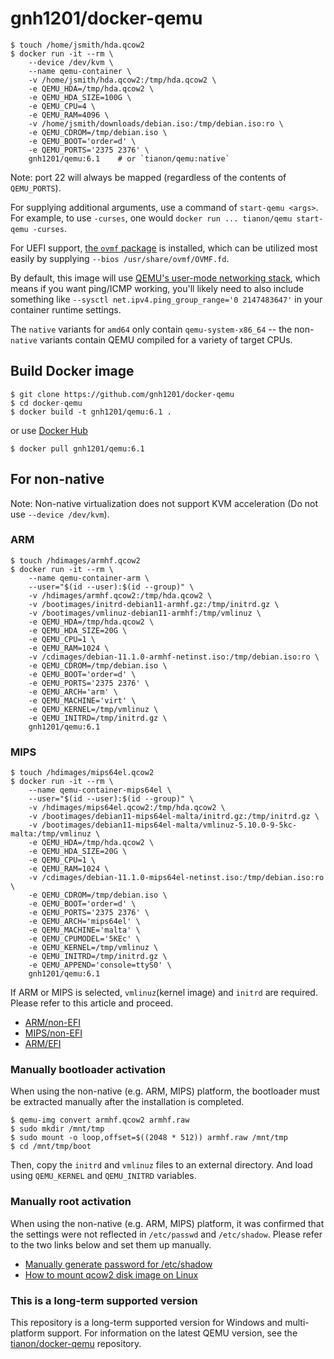 # gnh1201/docker-qemu

```console
$ touch /home/jsmith/hda.qcow2
$ docker run -it --rm \
	--device /dev/kvm \
	--name qemu-container \
	-v /home/jsmith/hda.qcow2:/tmp/hda.qcow2 \
	-e QEMU_HDA=/tmp/hda.qcow2 \
	-e QEMU_HDA_SIZE=100G \
	-e QEMU_CPU=4 \
	-e QEMU_RAM=4096 \
	-v /home/jsmith/downloads/debian.iso:/tmp/debian.iso:ro \
	-e QEMU_CDROM=/tmp/debian.iso \
	-e QEMU_BOOT='order=d' \
	-e QEMU_PORTS='2375 2376' \
	gnh1201/qemu:6.1    # or `tianon/qemu:native`
```

Note: port 22 will always be mapped (regardless of the contents of `QEMU_PORTS`).

For supplying additional arguments, use a command of `start-qemu <args>`. For example, to use `-curses`, one would `docker run ... tianon/qemu start-qemu -curses`.

For UEFI support, [the `ovmf` package](https://packages.debian.org/sid/ovmf) is installed, which can be utilized most easily by supplying `--bios /usr/share/ovmf/OVMF.fd`.

By default, this image will use [QEMU's user-mode networking stack](https://wiki.qemu.org/Documentation/Networking#User_Networking_.28SLIRP.29), which means if you want ping/ICMP working, you'll likely need to also include something like `--sysctl net.ipv4.ping_group_range='0 2147483647'` in your container runtime settings.

The `native` variants for `amd64` only contain `qemu-system-x86_64` -- the non-`native` variants contain QEMU compiled for a variety of target CPUs.

## Build Docker image

```console
$ git clone https://github.com/gnh1201/docker-qemu
$ cd docker-qemu
$ docker build -t gnh1201/qemu:6.1 .
```

or use [Docker Hub](https://hub.docker.com/repository/docker/gnh1201/qemu)

```console
$ docker pull gnh1201/qemu:6.1
```

## For non-native

Note: Non-native virtualization does not support KVM acceleration (Do not use `--device /dev/kvm`).

### ARM
```console
$ touch /hdimages/armhf.qcow2
$ docker run -it --rm \
    --name qemu-container-arm \
    --user="$(id --user):$(id --group)" \
    -v /hdimages/armhf.qcow2:/tmp/hda.qcow2 \
    -v /bootimages/initrd-debian11-armhf.gz:/tmp/initrd.gz \
    -v /bootimages/vmlinuz-debian11-armhf:/tmp/vmlinuz \
    -e QEMU_HDA=/tmp/hda.qcow2 \
    -e QEMU_HDA_SIZE=20G \
    -e QEMU_CPU=1 \
    -e QEMU_RAM=1024 \
    -v /cdimages/debian-11.1.0-armhf-netinst.iso:/tmp/debian.iso:ro \
    -e QEMU_CDROM=/tmp/debian.iso \
    -e QEMU_BOOT='order=d' \
    -e QEMU_PORTS='2375 2376' \
    -e QEMU_ARCH='arm' \
    -e QEMU_MACHINE='virt' \
    -e QEMU_KERNEL=/tmp/vmlinuz \
    -e QEMU_INITRD=/tmp/initrd.gz \
    gnh1201/qemu:6.1
```

### MIPS
```console
$ touch /hdimages/mips64el.qcow2
$ docker run -it --rm \
    --name qemu-container-mips64el \
    --user="$(id --user):$(id --group)" \
    -v /hdimages/mips64el.qcow2:/tmp/hda.qcow2 \
    -v /bootimages/debian11-mips64el-malta/initrd.gz:/tmp/initrd.gz \
    -v /bootimages/debian11-mips64el-malta/vmlinuz-5.10.0-9-5kc-malta:/tmp/vmlinuz \
    -e QEMU_HDA=/tmp/hda.qcow2 \
    -e QEMU_HDA_SIZE=20G \
    -e QEMU_CPU=1 \
    -e QEMU_RAM=1024 \
    -v /cdimages/debian-11.1.0-mips64el-netinst.iso:/tmp/debian.iso:ro \
    -e QEMU_CDROM=/tmp/debian.iso \
    -e QEMU_BOOT='order=d' \
    -e QEMU_PORTS='2375 2376' \
    -e QEMU_ARCH='mips64el' \
    -e QEMU_MACHINE='malta' \
    -e QEMU_CPUMODEL='5KEc' \
    -e QEMU_KERNEL=/tmp/vmlinuz \
    -e QEMU_INITRD=/tmp/initrd.gz \
    -e QEMU_APPEND='console=ttyS0' \
    gnh1201/qemu:6.1
```

If ARM or MIPS is selected, `vmlinuz`(kernel image) and `initrd` are required. Please refer to this article and proceed.

   * [ARM/non-EFI](https://gist.github.com/KunoiSayami/934c7690dcf357f42537562dbdf90b56)
   * [MIPS/non-EFI](https://gist.github.com/bradfa/46ceff759a0cf9f392cc069c4f0f095a)
   * [ARM/EFI](https://gist.github.com/ag88/163a7c389af0c6dcef5a32a3394e8bac)

### Manually bootloader activation

When using the non-native (e.g. ARM, MIPS) platform, the bootloader must be extracted manually after the installation is completed.

```console
$ qemu-img convert armhf.qcow2 armhf.raw
$ sudo mkdir /mnt/tmp
$ sudo mount -o loop,offset=$((2048 * 512)) armhf.raw /mnt/tmp
$ cd /mnt/tmp/boot
```

Then, copy the `initrd` and `vmlinuz` files to an external directory. And load using `QEMU_KERNEL` and `QEMU_INITRD` variables.

### Manually root activation

When using the non-native (e.g. ARM, MIPS) platform, it was confirmed that the settings were not reflected in `/etc/passwd` and `/etc/shadow`. Please refer to the two links below and set them up manually.

  * [Manually generate password for /etc/shadow](https://unix.stackexchange.com/questions/81240/manually-generate-password-for-etc-shadow)
  * [How to mount qcow2 disk image on Linux](https://www.xmodulo.com/mount-qcow2-disk-image-linux.html)

### This is a long-term supported version
This repository is a long-term supported version for Windows and multi-platform support. For information on the latest QEMU version, see the [tianon/docker-qemu](https://github.com/tianon/docker-qemu) repository.
